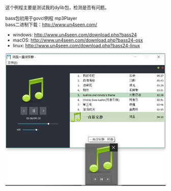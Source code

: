 这个例程主要是测试我的dylib包，检测是否有问题。

bass包初用于govcl例程 mp3Player  
bass二进制下载：http://www.un4seen.com/  
* windows: http://www.un4seen.com/download.php?bass24  
* macOS: http://www.un4seen.com/download.php?bass24-osx  
* linux: http://www.un4seen.com/download.php?bass24-linux  



![s1.jpg](s1.jpg)  